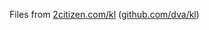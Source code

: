 Files from [2citizen.com/kl](http://2citizen.com/kl) ([github.com/dva/kl](https://github.com/dva/kl))
